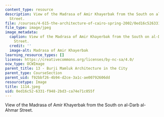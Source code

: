 ```yaml
---
content_type: resource
description: View of the Madrasa of Amir Khayerbak from the South on al-Darb al-Ahmar
  Street.
file: /courses/4-615-the-architecture-of-cairo-spring-2002/0ed16c526331f9482bd3ca74e71c055f_1114.jpeg
file_type: image/jpeg
image_metadata:
  caption: View of the Madrasa of Amir Khayerbak from the South on al-Darb al-Ahmar
    Street.
  credit: ''
  image-alt: Madrasa of Amir Khayerbak
learning_resource_types: []
license: https://creativecommons.org/licenses/by-nc-sa/4.0/
ocw_type: OCWImage
parent_title: 13 - Burji Mamluk Architecture in the City
parent_type: CourseSection
parent_uid: f92bbf26-4b94-d2ce-3a1c-ae00792606dd
resourcetype: Image
title: 1114.jpeg
uid: 0ed16c52-6331-f948-2bd3-ca74e71c055f
---
```

View of the Madrasa of Amir Khayerbak from the South on al-Darb al-Ahmar Street.